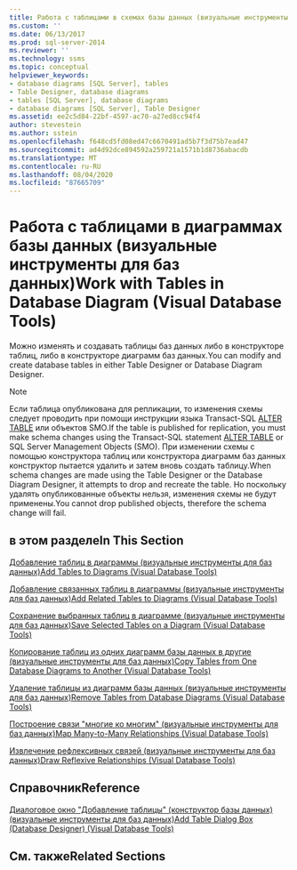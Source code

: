 ```yaml
---
title: Работа с таблицами в схемах базы данных (визуальные инструменты для баз данных) | Документация Майкрософт
ms.custom: ''
ms.date: 06/13/2017
ms.prod: sql-server-2014
ms.reviewer: ''
ms.technology: ssms
ms.topic: conceptual
helpviewer_keywords:
- database diagrams [SQL Server], tables
- Table Designer, database diagrams
- tables [SQL Server], database diagrams
- database diagrams [SQL Server], Table Designer
ms.assetid: ee2c5d84-22bf-4597-ac70-a27ed8cc94f4
author: stevestein
ms.author: sstein
ms.openlocfilehash: f648cd5fd08ed47c6670491ad5b7f3d75b7ead47
ms.sourcegitcommit: ad4d92dce894592a259721a1571b1d8736abacdb
ms.translationtype: MT
ms.contentlocale: ru-RU
ms.lasthandoff: 08/04/2020
ms.locfileid: "87665709"
---
```

# <a name="work-with-tables-in-database-diagram-visual-database-tools"></a><span data-ttu-id="491d6-102">Работа с таблицами в диаграммах базы данных (визуальные инструменты для баз данных)</span><span class="sxs-lookup"><span data-stu-id="491d6-102">Work with Tables in Database Diagram (Visual Database Tools)</span></span>
  <span data-ttu-id="491d6-103">Можно изменять и создавать таблицы баз данных либо в конструкторе таблиц, либо в конструкторе диаграмм баз данных.</span><span class="sxs-lookup"><span data-stu-id="491d6-103">You can modify and create database tables in either Table Designer or Database Diagram Designer.</span></span>  
  
> [!NOTE]  
>  <span data-ttu-id="491d6-104">Если таблица опубликована для репликации, то изменения схемы следует проводить при помощи инструкции языка Transact-SQL [ALTER TABLE](/sql/t-sql/statements/alter-table-transact-sql) или объектов SMO.</span><span class="sxs-lookup"><span data-stu-id="491d6-104">If the table is published for replication, you must make schema changes using the Transact-SQL statement [ALTER TABLE](/sql/t-sql/statements/alter-table-transact-sql) or SQL Server Management Objects (SMO).</span></span> <span data-ttu-id="491d6-105">При изменении схемы с помощью конструктора таблиц или конструктора диаграмм баз данных конструктор пытается удалить и затем вновь создать таблицу.</span><span class="sxs-lookup"><span data-stu-id="491d6-105">When schema changes are made using the Table Designer or the Database Diagram Designer, it attempts to drop and recreate the table.</span></span> <span data-ttu-id="491d6-106">Но поскольку удалять опубликованные объекты нельзя, изменения схемы не будут применены.</span><span class="sxs-lookup"><span data-stu-id="491d6-106">You cannot drop published objects, therefore the schema change will fail.</span></span>  
  
## <a name="in-this-section"></a><span data-ttu-id="491d6-107">в этом разделе</span><span class="sxs-lookup"><span data-stu-id="491d6-107">In This Section</span></span>  
 [<span data-ttu-id="491d6-108">Добавление таблиц в диаграммы (визуальные инструменты для баз данных)</span><span class="sxs-lookup"><span data-stu-id="491d6-108">Add Tables to Diagrams &#40;Visual Database Tools&#41;</span></span>](visual-database-tools.md)  
  
 [<span data-ttu-id="491d6-109">Добавление связанных таблиц в диаграммы (визуальные инструменты для баз данных)</span><span class="sxs-lookup"><span data-stu-id="491d6-109">Add Related Tables to Diagrams &#40;Visual Database Tools&#41;</span></span>](add-related-tables-to-diagrams-visual-database-tools.md)  
  
 [<span data-ttu-id="491d6-110">Сохранение выбранных таблиц в диаграмме (визуальные инструменты для баз данных)</span><span class="sxs-lookup"><span data-stu-id="491d6-110">Save Selected Tables on a Diagram &#40;Visual Database Tools&#41;</span></span>](save-selected-tables-on-a-diagram-visual-database-tools.md)  
  
 [<span data-ttu-id="491d6-111">Копирование таблиц из одних диаграмм базы данных в другие (визуальные инструменты для баз данных)</span><span class="sxs-lookup"><span data-stu-id="491d6-111">Copy Tables from One Database Diagrams to Another &#40;Visual Database Tools&#41;</span></span>](copy-tables-from-one-database-diagrams-to-another-visual-database-tools.md)  
  
 [<span data-ttu-id="491d6-112">Удаление таблицы из диаграмм базы данных (визуальные инструменты для баз данных)</span><span class="sxs-lookup"><span data-stu-id="491d6-112">Remove Tables from Database Diagrams &#40;Visual Database Tools&#41;</span></span>](remove-tables-from-database-diagrams-visual-database-tools.md)  
  
 [<span data-ttu-id="491d6-113">Построение связи "многие ко многим" (визуальные инструменты для баз данных)</span><span class="sxs-lookup"><span data-stu-id="491d6-113">Map Many-to-Many Relationships &#40;Visual Database Tools&#41;</span></span>](map-many-to-many-relationships-visual-database-tools.md)  
  
 [<span data-ttu-id="491d6-114">Извлечение рефлексивных связей (визуальные инструменты для баз данных)</span><span class="sxs-lookup"><span data-stu-id="491d6-114">Draw Reflexive Relationships &#40;Visual Database Tools&#41;</span></span>](draw-reflexive-relationships-visual-database-tools.md)  
  
## <a name="reference"></a><span data-ttu-id="491d6-115">Справочник</span><span class="sxs-lookup"><span data-stu-id="491d6-115">Reference</span></span>  
 [<span data-ttu-id="491d6-116">Диалоговое окно "Добавление таблицы" (конструктор базы данных) (визуальные инструменты для баз данных)</span><span class="sxs-lookup"><span data-stu-id="491d6-116">Add Table Dialog Box &#40;Database Designer&#41; &#40;Visual Database Tools&#41;</span></span>](add-table-dialog-box-database-designer-visual-database-tools.md)  
  
## <a name="related-sections"></a><span data-ttu-id="491d6-117">См. также</span><span class="sxs-lookup"><span data-stu-id="491d6-117">Related Sections</span></span>  
  
